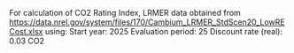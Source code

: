 For calculation of CO2 Rating Index, LRMER data obtained from https://data.nrel.gov/system/files/170/Cambium_LRMER_StdScen20_LowRECost.xlsx using:
Start year: 2025
Evaluation period: 25
Discount rate (real): 0.03
CO2
